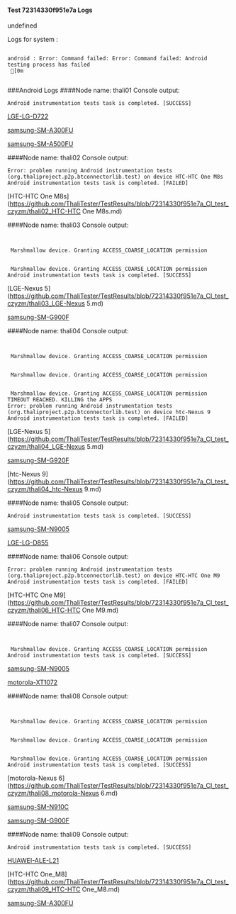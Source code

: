 #### Test 72314330f951e7a Logs

undefined

Logs for system : 
```

android : Error: Command failed: Error: Command failed: Android testing process has failed
 [0m


```
###Android Logs
####Node name: thali01
Console output:
```
Android instrumentation tests task is completed. [SUCCESS]
```
[LGE-LG-D722](https://github.com/ThaliTester/TestResults/blob/72314330f951e7a_CI_test_czyzm/thali01_LGE-LG-D722.md)

[samsung-SM-A300FU](https://github.com/ThaliTester/TestResults/blob/72314330f951e7a_CI_test_czyzm/thali01_samsung-SM-A300FU.md)

[samsung-SM-A500FU](https://github.com/ThaliTester/TestResults/blob/72314330f951e7a_CI_test_czyzm/thali01_samsung-SM-A500FU.md)

####Node name: thali02
Console output:
```
Error: problem running Android instrumentation tests (org.thaliproject.p2p.btconnectorlib.test) on device HTC-HTC One M8s 
Android instrumentation tests task is completed. [FAILED]
```
[HTC-HTC One M8s](https://github.com/ThaliTester/TestResults/blob/72314330f951e7a_CI_test_czyzm/thali02_HTC-HTC One M8s.md)

####Node name: thali03
Console output:
```


 Marshmallow device. Granting ACCESS_COARSE_LOCATION permission


 Marshmallow device. Granting ACCESS_COARSE_LOCATION permission
Android instrumentation tests task is completed. [SUCCESS]
```
[LGE-Nexus 5](https://github.com/ThaliTester/TestResults/blob/72314330f951e7a_CI_test_czyzm/thali03_LGE-Nexus 5.md)

[samsung-SM-G900F](https://github.com/ThaliTester/TestResults/blob/72314330f951e7a_CI_test_czyzm/thali03_samsung-SM-G900F.md)

####Node name: thali04
Console output:
```


 Marshmallow device. Granting ACCESS_COARSE_LOCATION permission


 Marshmallow device. Granting ACCESS_COARSE_LOCATION permission


 Marshmallow device. Granting ACCESS_COARSE_LOCATION permission
TIMEOUT REACHED. KILLING the APPS
Error: problem running Android instrumentation tests (org.thaliproject.p2p.btconnectorlib.test) on device htc-Nexus 9 
Android instrumentation tests task is completed. [FAILED]
```
[LGE-Nexus 5](https://github.com/ThaliTester/TestResults/blob/72314330f951e7a_CI_test_czyzm/thali04_LGE-Nexus 5.md)

[samsung-SM-G920F](https://github.com/ThaliTester/TestResults/blob/72314330f951e7a_CI_test_czyzm/thali04_samsung-SM-G920F.md)

[htc-Nexus 9](https://github.com/ThaliTester/TestResults/blob/72314330f951e7a_CI_test_czyzm/thali04_htc-Nexus 9.md)

####Node name: thali05
Console output:
```
Android instrumentation tests task is completed. [SUCCESS]
```
[samsung-SM-N9005](https://github.com/ThaliTester/TestResults/blob/72314330f951e7a_CI_test_czyzm/thali05_samsung-SM-N9005.md)

[LGE-LG-D855](https://github.com/ThaliTester/TestResults/blob/72314330f951e7a_CI_test_czyzm/thali05_LGE-LG-D855.md)

####Node name: thali06
Console output:
```
Error: problem running Android instrumentation tests (org.thaliproject.p2p.btconnectorlib.test) on device HTC-HTC One M9 
Android instrumentation tests task is completed. [FAILED]
```
[HTC-HTC One M9](https://github.com/ThaliTester/TestResults/blob/72314330f951e7a_CI_test_czyzm/thali06_HTC-HTC One M9.md)

####Node name: thali07
Console output:
```


 Marshmallow device. Granting ACCESS_COARSE_LOCATION permission
Android instrumentation tests task is completed. [SUCCESS]
```
[samsung-SM-N9005](https://github.com/ThaliTester/TestResults/blob/72314330f951e7a_CI_test_czyzm/thali07_samsung-SM-N9005.md)

[motorola-XT1072](https://github.com/ThaliTester/TestResults/blob/72314330f951e7a_CI_test_czyzm/thali07_motorola-XT1072.md)

####Node name: thali08
Console output:
```


 Marshmallow device. Granting ACCESS_COARSE_LOCATION permission


 Marshmallow device. Granting ACCESS_COARSE_LOCATION permission


 Marshmallow device. Granting ACCESS_COARSE_LOCATION permission
Android instrumentation tests task is completed. [SUCCESS]
```
[motorola-Nexus 6](https://github.com/ThaliTester/TestResults/blob/72314330f951e7a_CI_test_czyzm/thali08_motorola-Nexus 6.md)

[samsung-SM-N910C](https://github.com/ThaliTester/TestResults/blob/72314330f951e7a_CI_test_czyzm/thali08_samsung-SM-N910C.md)

[samsung-SM-G900F](https://github.com/ThaliTester/TestResults/blob/72314330f951e7a_CI_test_czyzm/thali08_samsung-SM-G900F.md)

####Node name: thali09
Console output:
```
Android instrumentation tests task is completed. [SUCCESS]
```
[HUAWEI-ALE-L21](https://github.com/ThaliTester/TestResults/blob/72314330f951e7a_CI_test_czyzm/thali09_HUAWEI-ALE-L21.md)

[HTC-HTC One_M8](https://github.com/ThaliTester/TestResults/blob/72314330f951e7a_CI_test_czyzm/thali09_HTC-HTC One_M8.md)

[samsung-SM-A300FU](https://github.com/ThaliTester/TestResults/blob/72314330f951e7a_CI_test_czyzm/thali09_samsung-SM-A300FU.md)




